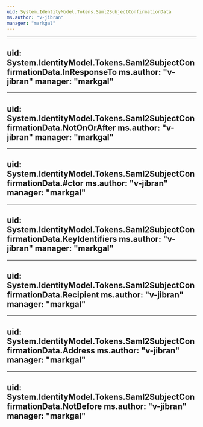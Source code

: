 ```yaml
---
uid: System.IdentityModel.Tokens.Saml2SubjectConfirmationData
ms.author: "v-jibran"
manager: "markgal"
---
```


---
uid: System.IdentityModel.Tokens.Saml2SubjectConfirmationData.InResponseTo
ms.author: "v-jibran"
manager: "markgal"
---

---
uid: System.IdentityModel.Tokens.Saml2SubjectConfirmationData.NotOnOrAfter
ms.author: "v-jibran"
manager: "markgal"
---

---
uid: System.IdentityModel.Tokens.Saml2SubjectConfirmationData.#ctor
ms.author: "v-jibran"
manager: "markgal"
---

---
uid: System.IdentityModel.Tokens.Saml2SubjectConfirmationData.KeyIdentifiers
ms.author: "v-jibran"
manager: "markgal"
---

---
uid: System.IdentityModel.Tokens.Saml2SubjectConfirmationData.Recipient
ms.author: "v-jibran"
manager: "markgal"
---

---
uid: System.IdentityModel.Tokens.Saml2SubjectConfirmationData.Address
ms.author: "v-jibran"
manager: "markgal"
---

---
uid: System.IdentityModel.Tokens.Saml2SubjectConfirmationData.NotBefore
ms.author: "v-jibran"
manager: "markgal"
---
